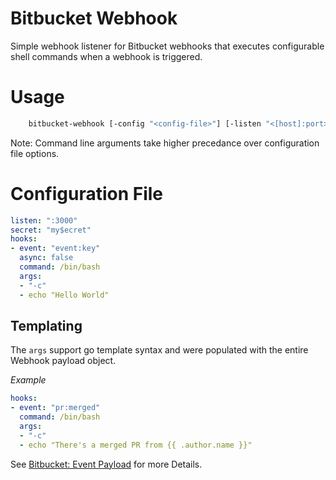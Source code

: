 Bitbucket Webhook
=================

Simple webhook listener for Bitbucket webhooks that executes configurable shell commands when a webhook is triggered.

# Usage

```sh
    bitbucket-webhook [-config "<config-file>"] [-listen "<[host]:port>"]] [-secret "<secret>"]
```

Note: Command line arguments take higher precedance over configuration file options.


# Configuration File

```yaml
listen: ":3000"
secret: "my$ecret"
hooks:
- event: "event:key"
  async: false
  command: /bin/bash
  args:
  - "-c"
  - echo "Hello World"
```

## Templating

The `args` support go template syntax and were populated with the entire Webhook payload object.

*Example*
```yaml
hooks:
- event: "pr:merged"
  command: /bin/bash
  args:
  - "-c"
  - echo "There's a merged PR from {{ .author.name }}"
```

See [Bitbucket: Event Payload](https://confluence.atlassian.com/bitbucketserver/event-payload-938025882.html) for more Details.
